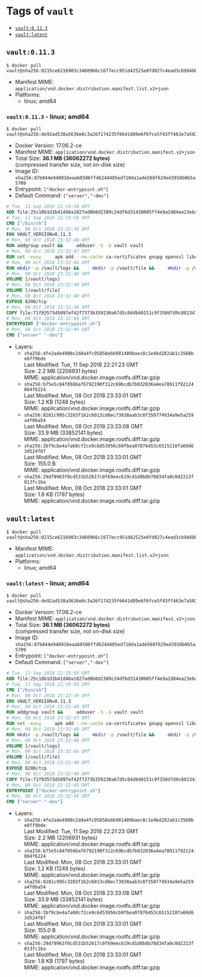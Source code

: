 <!-- THIS FILE IS GENERATED VIA './update-remote.sh' -->

# Tags of `vault`

-	[`vault:0.11.3`](#vault0113)
-	[`vault:latest`](#vaultlatest)

## `vault:0.11.3`

```console
$ docker pull vault@sha256:0215ce6216983c3460966c1677ecc951d42525e8fd027c4ead3cb9d4bbf8e46e
```

-	Manifest MIME: `application/vnd.docker.distribution.manifest.list.v2+json`
-	Platforms:
	-	linux; amd64

### `vault:0.11.3` - linux; amd64

```console
$ docker pull vault@sha256:de92ad538a5636e6c3a26f174235f6641d89e6f6fce5f43ff463e7a5021788e3
```

-	Docker Version: 17.06.2-ce
-	Manifest MIME: `application/vnd.docker.distribution.manifest.v2+json`
-	Total Size: **36.1 MB (36062272 bytes)**  
	(compressed transfer size, not on-disk size)
-	Image ID: `sha256:87b044e948916eaab8506ffd624d485ed710da1ade568f629ed3910b0b5a5709`
-	Entrypoint: `["docker-entrypoint.sh"]`
-	Default Command: `["server","-dev"]`

```dockerfile
# Tue, 11 Sep 2018 22:19:50 GMT
ADD file:25c10b1d1b41d46a1827ad0b0d2389c24df6d31430005ff4e9a2d84ea23ebd42 in / 
# Tue, 11 Sep 2018 22:19:50 GMT
CMD ["/bin/sh"]
# Mon, 08 Oct 2018 23:32:39 GMT
ENV VAULT_VERSION=0.11.3
# Mon, 08 Oct 2018 23:32:40 GMT
RUN addgroup vault &&     adduser -S -G vault vault
# Mon, 08 Oct 2018 23:32:47 GMT
RUN set -eux;     apk add --no-cache ca-certificates gnupg openssl libcap su-exec dumb-init &&     apkArch="$(apk --print-arch)";     case "$apkArch" in         armhf) ARCH='arm' ;;         aarch64) ARCH='arm64' ;;         x86_64) ARCH='amd64' ;;         x86) ARCH='386' ;;         *) echo >&2 "error: unsupported architecture: $apkArch"; exit 1 ;;     esac &&     VAULT_GPGKEY=91A6E7F85D05C65630BEF18951852D87348FFC4C;     found='';     for server in         hkp://p80.pool.sks-keyservers.net:80         hkp://keyserver.ubuntu.com:80         hkp://pgp.mit.edu:80     ; do         echo "Fetching GPG key $VAULT_GPGKEY from $server";         gpg --keyserver "$server" --recv-keys "$VAULT_GPGKEY" && found=yes && break;     done;     test -z "$found" && echo >&2 "error: failed to fetch GPG key $VAULT_GPGKEY" && exit 1;     mkdir -p /tmp/build &&     cd /tmp/build &&     wget https://releases.hashicorp.com/vault/${VAULT_VERSION}/vault_${VAULT_VERSION}_linux_${ARCH}.zip &&     wget https://releases.hashicorp.com/vault/${VAULT_VERSION}/vault_${VAULT_VERSION}_SHA256SUMS &&     wget https://releases.hashicorp.com/vault/${VAULT_VERSION}/vault_${VAULT_VERSION}_SHA256SUMS.sig &&     gpg --batch --verify vault_${VAULT_VERSION}_SHA256SUMS.sig vault_${VAULT_VERSION}_SHA256SUMS &&     grep vault_${VAULT_VERSION}_linux_${ARCH}.zip vault_${VAULT_VERSION}_SHA256SUMS | sha256sum -c &&     unzip -d /bin vault_${VAULT_VERSION}_linux_${ARCH}.zip &&     cd /tmp &&     rm -rf /tmp/build &&     gpgconf --kill dirmngr &&     gpgconf --kill gpg-agent &&     apk del gnupg openssl &&     rm -rf /root/.gnupg
# Mon, 08 Oct 2018 23:32:48 GMT
RUN mkdir -p /vault/logs &&     mkdir -p /vault/file &&     mkdir -p /vault/config &&     chown -R vault:vault /vault
# Mon, 08 Oct 2018 23:32:48 GMT
VOLUME [/vault/logs]
# Mon, 08 Oct 2018 23:32:48 GMT
VOLUME [/vault/file]
# Mon, 08 Oct 2018 23:32:48 GMT
EXPOSE 8200/tcp
# Mon, 08 Oct 2018 23:32:48 GMT
COPY file:71f93573d5097ef42f7373b359230a67d5c04db40151c9f350d7d9c881341c67 in /usr/local/bin/docker-entrypoint.sh 
# Mon, 08 Oct 2018 23:32:49 GMT
ENTRYPOINT ["docker-entrypoint.sh"]
# Mon, 08 Oct 2018 23:32:49 GMT
CMD ["server" "-dev"]
```

-	Layers:
	-	`sha256:4fe2ade4980c2dda4fc95858ebb981489baec8c1e4bd282ab1c3560be8ff9bde`  
		Last Modified: Tue, 11 Sep 2018 22:21:23 GMT  
		Size: 2.2 MB (2206931 bytes)  
		MIME: application/vnd.docker.image.rootfs.diff.tar.gzip
	-	`sha256:b75e5c84f056baf6792190f312c69bcdb7b032036a4ea78911f92124084f6224`  
		Last Modified: Mon, 08 Oct 2018 23:33:01 GMT  
		Size: 1.2 KB (1248 bytes)  
		MIME: application/vnd.docker.image.rootfs.diff.tar.gzip
	-	`sha256:8281c995c3283f162c6013cd8ec73038aab3c8f350774934a9e5a259a4f0ba54`  
		Last Modified: Mon, 08 Oct 2018 23:33:08 GMT  
		Size: 33.9 MB (33852141 bytes)  
		MIME: application/vnd.docker.image.rootfs.diff.tar.gzip
	-	`sha256:2bf9cbe4a7a68cf2ce9c6d53056cb9fbea07876453c6515218fa69d63d524f87`  
		Last Modified: Mon, 08 Oct 2018 23:33:01 GMT  
		Size: 155.0 B  
		MIME: application/vnd.docker.image.rootfs.diff.tar.gzip
	-	`sha256:29d79963f0cd531b52617c0f69eec619cd1d8b8b70d34fa0c0d2213f013fc1ba`  
		Last Modified: Mon, 08 Oct 2018 23:33:01 GMT  
		Size: 1.8 KB (1797 bytes)  
		MIME: application/vnd.docker.image.rootfs.diff.tar.gzip

## `vault:latest`

```console
$ docker pull vault@sha256:0215ce6216983c3460966c1677ecc951d42525e8fd027c4ead3cb9d4bbf8e46e
```

-	Manifest MIME: `application/vnd.docker.distribution.manifest.list.v2+json`
-	Platforms:
	-	linux; amd64

### `vault:latest` - linux; amd64

```console
$ docker pull vault@sha256:de92ad538a5636e6c3a26f174235f6641d89e6f6fce5f43ff463e7a5021788e3
```

-	Docker Version: 17.06.2-ce
-	Manifest MIME: `application/vnd.docker.distribution.manifest.v2+json`
-	Total Size: **36.1 MB (36062272 bytes)**  
	(compressed transfer size, not on-disk size)
-	Image ID: `sha256:87b044e948916eaab8506ffd624d485ed710da1ade568f629ed3910b0b5a5709`
-	Entrypoint: `["docker-entrypoint.sh"]`
-	Default Command: `["server","-dev"]`

```dockerfile
# Tue, 11 Sep 2018 22:19:50 GMT
ADD file:25c10b1d1b41d46a1827ad0b0d2389c24df6d31430005ff4e9a2d84ea23ebd42 in / 
# Tue, 11 Sep 2018 22:19:50 GMT
CMD ["/bin/sh"]
# Mon, 08 Oct 2018 23:32:39 GMT
ENV VAULT_VERSION=0.11.3
# Mon, 08 Oct 2018 23:32:40 GMT
RUN addgroup vault &&     adduser -S -G vault vault
# Mon, 08 Oct 2018 23:32:47 GMT
RUN set -eux;     apk add --no-cache ca-certificates gnupg openssl libcap su-exec dumb-init &&     apkArch="$(apk --print-arch)";     case "$apkArch" in         armhf) ARCH='arm' ;;         aarch64) ARCH='arm64' ;;         x86_64) ARCH='amd64' ;;         x86) ARCH='386' ;;         *) echo >&2 "error: unsupported architecture: $apkArch"; exit 1 ;;     esac &&     VAULT_GPGKEY=91A6E7F85D05C65630BEF18951852D87348FFC4C;     found='';     for server in         hkp://p80.pool.sks-keyservers.net:80         hkp://keyserver.ubuntu.com:80         hkp://pgp.mit.edu:80     ; do         echo "Fetching GPG key $VAULT_GPGKEY from $server";         gpg --keyserver "$server" --recv-keys "$VAULT_GPGKEY" && found=yes && break;     done;     test -z "$found" && echo >&2 "error: failed to fetch GPG key $VAULT_GPGKEY" && exit 1;     mkdir -p /tmp/build &&     cd /tmp/build &&     wget https://releases.hashicorp.com/vault/${VAULT_VERSION}/vault_${VAULT_VERSION}_linux_${ARCH}.zip &&     wget https://releases.hashicorp.com/vault/${VAULT_VERSION}/vault_${VAULT_VERSION}_SHA256SUMS &&     wget https://releases.hashicorp.com/vault/${VAULT_VERSION}/vault_${VAULT_VERSION}_SHA256SUMS.sig &&     gpg --batch --verify vault_${VAULT_VERSION}_SHA256SUMS.sig vault_${VAULT_VERSION}_SHA256SUMS &&     grep vault_${VAULT_VERSION}_linux_${ARCH}.zip vault_${VAULT_VERSION}_SHA256SUMS | sha256sum -c &&     unzip -d /bin vault_${VAULT_VERSION}_linux_${ARCH}.zip &&     cd /tmp &&     rm -rf /tmp/build &&     gpgconf --kill dirmngr &&     gpgconf --kill gpg-agent &&     apk del gnupg openssl &&     rm -rf /root/.gnupg
# Mon, 08 Oct 2018 23:32:48 GMT
RUN mkdir -p /vault/logs &&     mkdir -p /vault/file &&     mkdir -p /vault/config &&     chown -R vault:vault /vault
# Mon, 08 Oct 2018 23:32:48 GMT
VOLUME [/vault/logs]
# Mon, 08 Oct 2018 23:32:48 GMT
VOLUME [/vault/file]
# Mon, 08 Oct 2018 23:32:48 GMT
EXPOSE 8200/tcp
# Mon, 08 Oct 2018 23:32:48 GMT
COPY file:71f93573d5097ef42f7373b359230a67d5c04db40151c9f350d7d9c881341c67 in /usr/local/bin/docker-entrypoint.sh 
# Mon, 08 Oct 2018 23:32:49 GMT
ENTRYPOINT ["docker-entrypoint.sh"]
# Mon, 08 Oct 2018 23:32:49 GMT
CMD ["server" "-dev"]
```

-	Layers:
	-	`sha256:4fe2ade4980c2dda4fc95858ebb981489baec8c1e4bd282ab1c3560be8ff9bde`  
		Last Modified: Tue, 11 Sep 2018 22:21:23 GMT  
		Size: 2.2 MB (2206931 bytes)  
		MIME: application/vnd.docker.image.rootfs.diff.tar.gzip
	-	`sha256:b75e5c84f056baf6792190f312c69bcdb7b032036a4ea78911f92124084f6224`  
		Last Modified: Mon, 08 Oct 2018 23:33:01 GMT  
		Size: 1.2 KB (1248 bytes)  
		MIME: application/vnd.docker.image.rootfs.diff.tar.gzip
	-	`sha256:8281c995c3283f162c6013cd8ec73038aab3c8f350774934a9e5a259a4f0ba54`  
		Last Modified: Mon, 08 Oct 2018 23:33:08 GMT  
		Size: 33.9 MB (33852141 bytes)  
		MIME: application/vnd.docker.image.rootfs.diff.tar.gzip
	-	`sha256:2bf9cbe4a7a68cf2ce9c6d53056cb9fbea07876453c6515218fa69d63d524f87`  
		Last Modified: Mon, 08 Oct 2018 23:33:01 GMT  
		Size: 155.0 B  
		MIME: application/vnd.docker.image.rootfs.diff.tar.gzip
	-	`sha256:29d79963f0cd531b52617c0f69eec619cd1d8b8b70d34fa0c0d2213f013fc1ba`  
		Last Modified: Mon, 08 Oct 2018 23:33:01 GMT  
		Size: 1.8 KB (1797 bytes)  
		MIME: application/vnd.docker.image.rootfs.diff.tar.gzip
